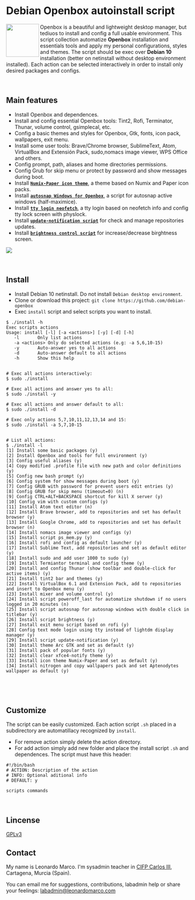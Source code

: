 # Debian Openbox autoinstall script
<img align="left"  src="https://user-images.githubusercontent.com/32820131/77852132-2de64c00-71dd-11ea-8a66-e4cd3de916f8.png" width="90"> Openbox is a beautiful and lightweight desktop manager, but tediuos to install and config a full usable environment. This script collection automatize **Openbox** installation and essentials tools and apply my personal configurations, styles and themes. The script should be exec over **Debian 10** installation (better on netinstall without desktop environment installed). Each action can be selected interactively in order to install only desired packages and configs.

&nbsp; 
## Main features
  * Install Openbox and dependences.
  * Install and config essential Openbox tools: Tint2, Rofi, Terminator, Thunar, volume control, gsimplecal, etc.
  * Config a basic themes and styles for Openbox, Gtk, fonts, icon pack, wallpapers, exit menu.
  * Install some user tools: Brave/Chrome browser, SublimeText, Atom, VirtualBox and Extensión Pack, sudo,nomacs image viewer, WPS Office and others.
  * Config prompt,  path, aliases and home directories permissions.
  * Config Grub for skip menu or protect by password and show messages during boot.
  * Install [**`Numix-Paper icon theme`**](https://github.com/leomarcov/debian-openbox/tree/master/theme_numix-paper-icon), a theme based on Numix and Paper icon packs.
  * Install [**`autosnap Windows for Openbox`**](https://github.com/leomarcov/debian-openbox/tree/master/script_autosnap-openbox), a script for autosnap active windows (half-maximice). 
  * Install [**`tty login neofetch`**](https://github.com/leomarcov/debian-openbox/tree/master/script_tty-login-neofetch), a tty login based on neofetch info and config tty lock screen with physlock.
  * Install [**`update-notification script`**](https://github.com/leomarcov/debian-openbox/tree/master/script_update-notification-tint) for check and manage repositories updates.
  * Install [**`brightness control script`**](https://github.com/leomarcov/debian-openbox/tree/master/script_brightness-control) for increase/decrease birghtness screen.

<img src="https://user-images.githubusercontent.com/32820131/77943761-103ce380-72be-11ea-8944-438ef13452d2.png">


&nbsp; 
## Install
  * Install Debian 10 netinstall. Do not install `Debian desktop environment`.
  * Clone or download this project: `git clone https://github.com/debian-openbox`
  * Exec `install` script and select scripts you want to install.
  
```
$ ./install -h
Exec scripts actions
Usage: install [-l] [-a <actions>] [-y] [-d] [-h]
   -l		Only list actions 
   -a <actions>	Only do selected actions (e.g: -a 5,6,10-15)
   -y		Auto-answer yes to all actions
   -d		Auto-answer default to all actions
   -h		Show this help


# Exec all actions interactively:
$ sudo ./install

# Exec all actions and answer yes to all:
$ sudo ./install -y

# Exec all actions and answer default to all:
$ sudo ./install -d

# Exec only actions 5,7,10,11,12,13,14 and 15:
$ sudo ./install -a 5,7,10-15


# List all actions:
$ ./install -l
[1] Install some basic packages (y)
[2] Install Openbox and tools for full environment (y)
[3] Config useful aliases (y)
[4] Copy modified .profile file with new path and color definitions (y)
[5] Config new bash prompt (y)
[6] Config system for show messages during boot (y)
[7] Config GRUB with password for prevent users edit entries (y)
[8] Config GRUB for skip menu (timeout=0) (n)
[9] Config CTRL+ALT+BACKSPACE shortcut for kill X server (y)
[10] Config vim with custom configs (y)
[11] Install Atom text editor (n)
[12] Install Brave browser, add to repositories and set has default browser (y)
[13] Install Google Chrome, add to repositories and set has default browser (n)
[14] Install nomacs image viewer and configs (y)
[15] Install script ps_mem.py (y)
[16] Install rofi and config as default launcher (y)
[17] Install Sublime Text, add repositories and set as default editor  (y)
[18] Install sudo and add user 1000 to sudo (y)
[19] Install Termiantor terminal and config theme (y)
[20] Install and config Thunar (show toolbar and double-click for active items) (y)
[21] Install tint2 bar and themes (y)
[22] Install VirtualBox 6.1 and Extension Pack, add to repositories and insert to Openbox menu (y)
[23] Install mixer and volume control (y)
[24] Install script poweroff_last for automatize shutdown if no users logged in 20 minutes (n)
[25] Install script autosnap for autosnap windows with double click in titlebar (y)
[26] Install script brightness (y)
[27] Install exit menu script based on rofi (y)
[28] Config text mode login using tty instead of lightdm display manager (y)
[29] Install script update-notification (y)
[30] Install theme Arc GTK and set as default (y)
[31] Install pack of popular fonts (y)
[32] Install clear xfce4-notify theme (y)
[33] Install icon theme Numix-Paper and set as default (y)
[34] Install nitrogen and copy wallpapers pack and set Aptenodytes wallpaper as default (y)



```
  
&nbsp; 
## Customize
The script can be easily customized. Each action script `.sh` placed in a subdirectory are automatillacy recognized by `install`.
  * For remove action simply delete the action directory.
  * For add action simply add new folder and place the install script `.sh` and dependences. The script must have this header:
  ```
  #!/bin/bash
  # ACTION: Description of the action
  # INFO: Optional aditional info
  # DEFAULT: y
  
  scripts commands
  
  ```

&nbsp;  
## Lincense
[GPLv3](LICENSE)

## Contact
My name is Leonardo Marco. I'm sysadmin teacher in [CIFP Carlos III](https://cifpcarlos3.es/), Cartagena, Murcia (Spain).

You can email me for suggestions, contributions, labadmin help or share your feelings: labadmin@leonardomarco.com
